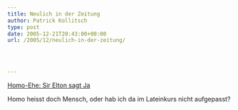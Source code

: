 ```yaml
---
title: Neulich in der Zeitung
author: Patrick Kollitsch
type: post
date: 2005-12-21T20:43:00+00:00
url: /2005/12/neulich-in-der-zeitung/




---
```

[Homo-Ehe: Sir Elton sagt Ja][1]

Homo heisst doch Mensch, oder hab ich da im Lateinkurs nicht aufgepasst?

 [1]: http://www.tagesschau.de/aktuell/meldungen/0,1185,OID5067630_REF1,00.html